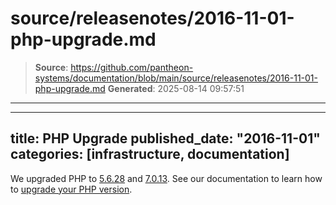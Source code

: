 # source/releasenotes/2016-11-01-php-upgrade.md

> **Source**: https://github.com/pantheon-systems/documentation/blob/main/source/releasenotes/2016-11-01-php-upgrade.md
> **Generated**: 2025-08-14 09:57:51

---

---
title: PHP Upgrade
published_date: "2016-11-01"
categories: [infrastructure, documentation]
---
We upgraded PHP to [5.6.28](https://secure.php.net/archive/2016.php#id2016-11-10-3) and [7.0.13](https://secure.php.net/archive/2016.php#id2016-11-10-1). See our documentation to learn how to [upgrade your PHP version](/guides/php/php-versions).
